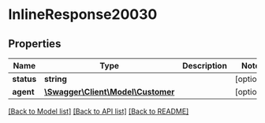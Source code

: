 # InlineResponse20030

## Properties
Name | Type | Description | Notes
------------ | ------------- | ------------- | -------------
**status** | **string** |  | [optional] 
**agent** | [**\Swagger\Client\Model\Customer**](Customer.md) |  | [optional] 

[[Back to Model list]](../README.md#documentation-for-models) [[Back to API list]](../README.md#documentation-for-api-endpoints) [[Back to README]](../README.md)



